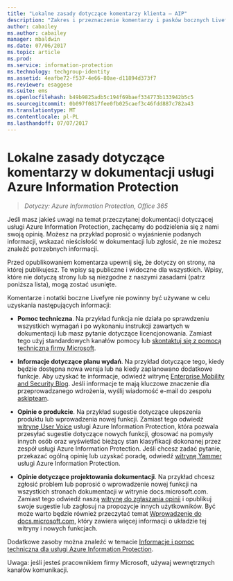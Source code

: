 ```yaml
---
title: "Lokalne zasady dotyczące komentarzy klienta — AIP"
description: "Zakres i przeznaczenie komentarzy i pasków bocznych Livefyre dla dokumentacji usługi Azure Information Protection."
author: cabailey
ms.author: cabailey
manager: mbaldwin
ms.date: 07/06/2017
ms.topic: article
ms.prod: 
ms.service: information-protection
ms.technology: techgroup-identity
ms.assetid: 4eafbe72-f537-4e66-80ae-d11894d373f7
ms.reviewer: esaggese
ms.suite: ems
ms.openlocfilehash: b49b9825adb5c194f69baef334773b133942b5c5
ms.sourcegitcommit: 0b097f0817fee0fb025caef3c46fdd887c782a43
ms.translationtype: MT
ms.contentlocale: pl-PL
ms.lasthandoff: 07/07/2017
---
```

# Lokalne zasady dotyczące komentarzy w dokumentacji usługi Azure Information Protection
<a id="house-rules-for-comments-on-the-azure-information-protection-documentation" class="xliff"></a>

>*Dotyczy: Azure Information Protection, Office 365*

Jeśli masz jakieś uwagi na temat przeczytanej dokumentacji dotyczącej usługi Azure Information Protection, zachęcamy do podzielenia się z nami swoją opinią. Możesz na przykład poprosić o wyjaśnienie podanych informacji, wskazać nieścisłość w dokumentacji lub zgłosić, że nie możesz znaleźć potrzebnych informacji. 

Przed opublikowaniem komentarza upewnij się, że dotyczy on strony, na której publikujesz. Te wpisy są publiczne i widoczne dla wszystkich. Wpisy, które nie dotyczą strony lub są niezgodne z naszymi zasadami (patrz poniższa lista), mogą zostać usunięte.
 
Komentarze i notatki boczne Livefyre nie powinny być używane w celu uzyskania następujących informacji:
 
- **Pomoc techniczna**. Na przykład funkcja nie działa po sprawdzeniu wszystkich wymagań i po wykonaniu instrukcji zawartych w dokumentacji lub masz pytanie dotyczące licencjonowania. Zamiast tego użyj standardowych kanałów pomocy lub [skontaktuj się z pomocą techniczną firmy Microsoft](./get-started/information-support.md#to-contact-microsoft-support).

- **Informacje dotyczące planu wydań**. Na przykład dotyczące tego, kiedy będzie dostępna nowa wersja lub na kiedy zaplanowano dodatkowe funkcje. Aby uzyskać te informacje, odwiedź witrynę [Enterprise Mobility and Security Blog](https://blogs.technet.microsoft.com/enterprisemobility/?product=azure-information-protection,azure-rights-management-services). Jeśli informacje te mają kluczowe znaczenie dla przeprowadzanego wdrożenia, wyślij wiadomość e-mail do zespołu [askipteam](mailto:%20askipteam@microsoft.com).

- **Opinie o produkcie**. Na przykład sugestie dotyczące ulepszenia produktu lub wprowadzenia nowej funkcji. Zamiast tego odwiedź [witrynę User Voice](https://msip.uservoice.com) usługi Azure Information Protection, która pozwala przesyłać sugestie dotyczące nowych funkcji, głosować na pomysły innych osób oraz wyświetlać bieżący stan klasyfikacji dokonanej przez zespół usługi Azure Information Protection. Jeśli chcesz zadać pytanie, przekazać ogólną opinię lub uzyskać poradę, odwiedź [witrynę Yammer](https://www.yammer.com/AskIPTeam) usługi Azure Information Protection. 

- **Opinie dotyczące projektowania dokumentacji**. Na przykład chcesz zgłosić problem lub poprosić o wprowadzenie nowej funkcji na wszystkich stronach dokumentacji w witrynie docs.microsoft.com. Zamiast tego odwiedź naszą [witrynę do zgłaszania opinii](https://msdocs.uservoice.com/forums/364242-general-site-feedback) i opublikuj swoje sugestie lub zagłosuj na propozycje innych użytkowników. Być może warto będzie również przeczytać temat [Wprowadzenie do docs.microsoft.com](/teamblog/introducing-docs-microsoft-com/), który zawiera więcej informacji o układzie tej witryny i nowych funkcjach.

Dodatkowe zasoby można znaleźć w temacie [Informacje i pomoc techniczna dla usługi Azure Information Protection](./get-started/information-support.md). 

Uwaga: jeśli jesteś pracownikiem firmy Microsoft, używaj wewnętrznych kanałów komunikacji.


